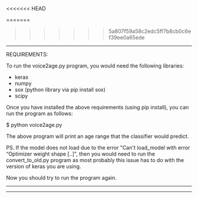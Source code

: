 <<<<<<< HEAD

=======
>>>>>>> 5a807f59a58c2edc5ff7b8cb0c6ef39ee0a65ede
--------------------------------------------

REQUIREMENTS:

To run the voice2age.py program, you would need the following libraries:
- keras
- numpy
- sox (python library via pip install sox)
- scipy

Once you have installed the above requirements (using pip install), you can run the 
program as follows:

$ python voice2age.py <full path to the wav file>

The above program will print an age range that the classifier would predict.

PS. If the model does not load due to the error "Can't load_model with error “Optimizer weight shape [..]", then you would need to run the convert_to_old.py program as most probably this issue has to do with the version of keras you are using.

Now you should try to run the program again.

--------------------------------------------

--------------------------------------------
